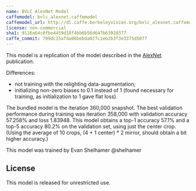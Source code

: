 ```yaml
---
name: BVLC AlexNet Model
caffemodel: bvlc_alexnet.caffemodel
caffemodel_url: http://dl.caffe.berkeleyvision.org/bvlc_alexnet.caffemodel
license: non-commercial
sha1: 9116a64c0fbe4459d18f4bb6b56d647b63920377
caffe_commit: 709dc15af4a06bebda027c1eb2b3f3e3375d5077
---
```


This model is a replication of the model described in the [AlexNet](http://papers.nips.cc/paper/4824-imagenet-classification-with-deep-convolutional-neural-networks) publication.

Differences:
- not training with the relighting data-augmentation;
- initializing non-zero biases to 0.1 instead of 1 (found necessary for training, as initialization to 1 gave flat loss).

The bundled model is the iteration 360,000 snapshot.
The best validation performance during training was iteration 358,000 with validation accuracy 57.258% and loss 1.83948.
This model obtains a top-1 accuracy 57.1% and a top-5 accuracy 80.2% on the validation set, using just the center crop.
(Using the average of 10 crops, (4 + 1 center) * 2 mirror, should obtain a bit higher accuracy.)

This model was trained by Evan Shelhamer @shelhamer

## License

This model is released for unrestricted use.
